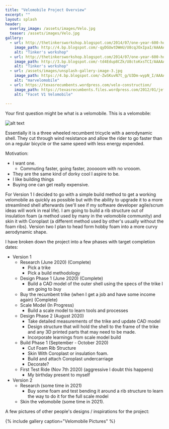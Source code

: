```yaml
---
title: "Velomobile Project Overview"
excerpt: ""
layout: splash
header:
  overlay_image: /assets/images/Velo.jpg
  teaser: /assets/images/Velo.jpg
gallery:
  - url: http://thetinkersworkshop.blogspot.com/2014/07/one-year-600-hours-work-one-velomobile.html
    image_path: http://4.bp.blogspot.com/-qyDGUwtDWmU/U8cqJOxIpaI/AAAAAAAAI4A/ExGOTZ3UTDI/s1600/DSC05617.JPG
    alt: "Tinker's workshop"
  - url: http://thetinkersworkshop.blogspot.com/2014/07/one-year-600-hours-work-one-velomobile.html
    image_path: http://3.bp.blogspot.com/-td4Edup8CZk/U8ctoKxsTCI/AAAAAAAAI4o/uUQylJJQQeg/s1600/DSC03870+(2).JPG
    alt: "Tinker's workshop"
  - url: /assets/images/unsplash-gallery-image-3.jpg
    image_path: https://4.bp.blogspot.com/-ZwSKuvN7t_g/U3Dm-wypN_I/AAAAAAAAAnk/1r_f06vBxmwxd-l39EtOIKUoTr4k3flQQCPcB/s1600/IMG_1916.JPG
    alt: "marvelomobile"
  - url: https://texasrecumbents.wordpress.com/velo-construction/
    image_path: https://texasrecumbents.files.wordpress.com/2012/01/jeffvelo.jpg
    alt: "Facet V1 Velomobile"
    
---
```


Your first question might be what is a velomobile. This is a velomobile: 

![alt text](https://upload.wikimedia.org/wikipedia/commons/c/c0/Waw020.jpg)

Essentially it is a three wheeled recumbent tricycle with a aerodynamic shell. They cut through wind resistance and allow the rider to go faster than on a regular bicycle or the same speed with less energy expended.

Motivation:
- I want one.
  - Commuting faster, going faster, zooooom with no vrooom. 
- They are the same kind of dorky cool I aspire to be.
- I like building things
- Buying one can get really expensive.

For Version 1 I decided to go with a simple build method to get a working velomobile as quickly as possible but with the ability to upgrade it to a more streamlined shell afterwards (we'll see if my software developer agile/scrum ideas will work in real life). I am going to build a rib structure out of insulation foam (a method used by many in the velomobile community) and skin it with Coroplast (a different method used by other's usually without the foam ribs). Version two I plan to head form hobby foam into a more curvy aerodynamic shape. 

I have broken down the project into a few phases with target completion dates:

- Version 1
  - Research (June 2020) (Complete)
    - Pick a trike
    - Pick a build methodology 
  - Design Phase 1 (June 2020) (Complete)
    - Build a CAD model of the outer shell using the specs of the trike I am going to buy
  - Buy the recumbent trike (when I get a job and have some income again) (Complete)
  - Scale Model (In Progress)
    - Build a scale model to learn tools and processes 
  - Design Phase 2 (August 2020)
    - Take detailed measurements of the trike and update CAD model
    - Design structure that will hold the shell to the frame of the trike and any 3D printed parts that may need to be made. 
    - Incorporate learnings from scale model build
  - Build Phase 1 (September - October 2020)
    - Cut Foam Rib Structure 
    - Skin With Coroplast or insulation foam.
    - Build and attach Coroplast undercarriage 
    - Decorate?
  - First Test Ride (Nov 7th 2020) (aggressive I doubt this happens)
    - My birthday present to myself 
- Version 2 
  - Research (some time in 2021)
    - Buy some foam and test bending it around a rib structure to learn the way to do it for the full scale model 
  - Skin the velomobile (some time in 2021). 

A few pictures of other people's designs / inspirations for the project: 

{% include gallery caption="Velomobile Pictures" %}
